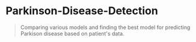 # Parkinson-Disease-Detection

> Comparing various models and finding the best model for predicting Parkison disease based on patient's data.
